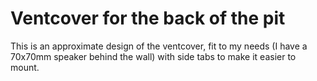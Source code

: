 # Ventcover for the back of the pit

This is an approximate design of the ventcover, fit to my needs (I have a 70x70mm speaker behind the wall) with side tabs to make it easier to mount.
